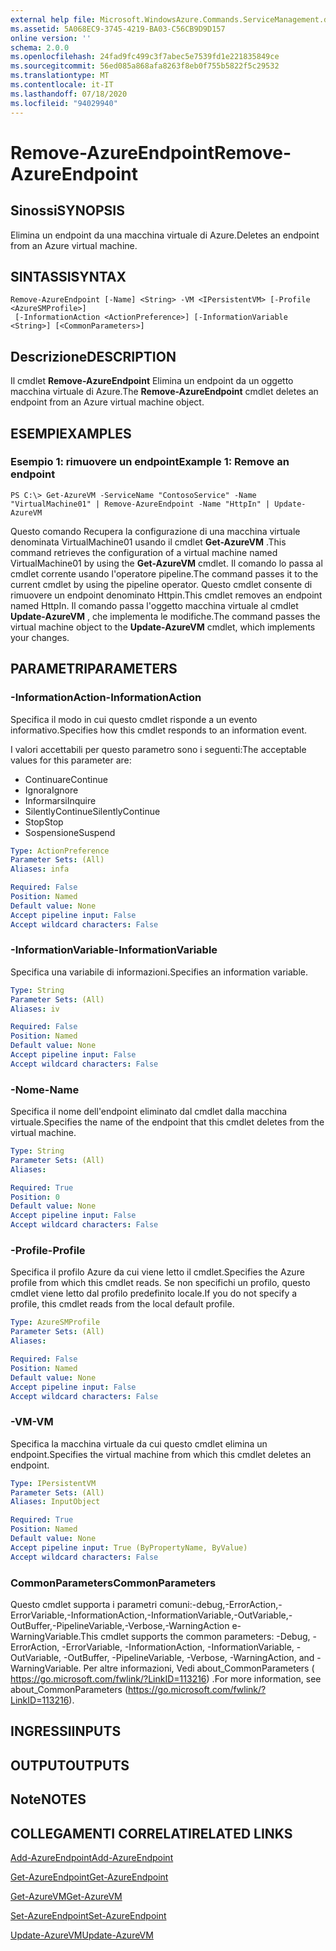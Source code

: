 ```yaml
---
external help file: Microsoft.WindowsAzure.Commands.ServiceManagement.dll-Help.xml
ms.assetid: 5A068EC9-3745-4219-BA03-C56CB9D9D157
online version: ''
schema: 2.0.0
ms.openlocfilehash: 24fad9fc499c3f7abec5e7539fd1e221835849ce
ms.sourcegitcommit: 56ed085a868afa8263f8eb0f755b5822f5c29532
ms.translationtype: MT
ms.contentlocale: it-IT
ms.lasthandoff: 07/18/2020
ms.locfileid: "94029940"
---
```

# <span data-ttu-id="f14d1-101">Remove-AzureEndpoint</span><span class="sxs-lookup"><span data-stu-id="f14d1-101">Remove-AzureEndpoint</span></span>

## <span data-ttu-id="f14d1-102">Sinossi</span><span class="sxs-lookup"><span data-stu-id="f14d1-102">SYNOPSIS</span></span>
<span data-ttu-id="f14d1-103">Elimina un endpoint da una macchina virtuale di Azure.</span><span class="sxs-lookup"><span data-stu-id="f14d1-103">Deletes an endpoint from an Azure virtual machine.</span></span>

## <span data-ttu-id="f14d1-104">SINTASSI</span><span class="sxs-lookup"><span data-stu-id="f14d1-104">SYNTAX</span></span>

```
Remove-AzureEndpoint [-Name] <String> -VM <IPersistentVM> [-Profile <AzureSMProfile>]
 [-InformationAction <ActionPreference>] [-InformationVariable <String>] [<CommonParameters>]
```

## <span data-ttu-id="f14d1-105">Descrizione</span><span class="sxs-lookup"><span data-stu-id="f14d1-105">DESCRIPTION</span></span>
<span data-ttu-id="f14d1-106">Il cmdlet **Remove-AzureEndpoint** Elimina un endpoint da un oggetto macchina virtuale di Azure.</span><span class="sxs-lookup"><span data-stu-id="f14d1-106">The **Remove-AzureEndpoint** cmdlet deletes an endpoint from an Azure virtual machine object.</span></span>

## <span data-ttu-id="f14d1-107">ESEMPI</span><span class="sxs-lookup"><span data-stu-id="f14d1-107">EXAMPLES</span></span>

### <span data-ttu-id="f14d1-108">Esempio 1: rimuovere un endpoint</span><span class="sxs-lookup"><span data-stu-id="f14d1-108">Example 1: Remove an endpoint</span></span>
```
PS C:\> Get-AzureVM -ServiceName "ContosoService" -Name "VirtualMachine01" | Remove-AzureEndpoint -Name "HttpIn" | Update-AzureVM
```

<span data-ttu-id="f14d1-109">Questo comando Recupera la configurazione di una macchina virtuale denominata VirtualMachine01 usando il cmdlet **Get-AzureVM** .</span><span class="sxs-lookup"><span data-stu-id="f14d1-109">This command retrieves the configuration of a virtual machine named VirtualMachine01 by using the **Get-AzureVM** cmdlet.</span></span>
<span data-ttu-id="f14d1-110">Il comando lo passa al cmdlet corrente usando l'operatore pipeline.</span><span class="sxs-lookup"><span data-stu-id="f14d1-110">The command passes it to the current cmdlet by using the pipeline operator.</span></span>
<span data-ttu-id="f14d1-111">Questo cmdlet consente di rimuovere un endpoint denominato Httpin.</span><span class="sxs-lookup"><span data-stu-id="f14d1-111">This cmdlet removes an endpoint named HttpIn.</span></span>
<span data-ttu-id="f14d1-112">Il comando passa l'oggetto macchina virtuale al cmdlet **Update-AzureVM** , che implementa le modifiche.</span><span class="sxs-lookup"><span data-stu-id="f14d1-112">The command passes the virtual machine object to the **Update-AzureVM** cmdlet, which implements your changes.</span></span>

## <span data-ttu-id="f14d1-113">PARAMETRI</span><span class="sxs-lookup"><span data-stu-id="f14d1-113">PARAMETERS</span></span>

### <span data-ttu-id="f14d1-114">-InformationAction</span><span class="sxs-lookup"><span data-stu-id="f14d1-114">-InformationAction</span></span>
<span data-ttu-id="f14d1-115">Specifica il modo in cui questo cmdlet risponde a un evento informativo.</span><span class="sxs-lookup"><span data-stu-id="f14d1-115">Specifies how this cmdlet responds to an information event.</span></span>

<span data-ttu-id="f14d1-116">I valori accettabili per questo parametro sono i seguenti:</span><span class="sxs-lookup"><span data-stu-id="f14d1-116">The acceptable values for this parameter are:</span></span>

- <span data-ttu-id="f14d1-117">Continuare</span><span class="sxs-lookup"><span data-stu-id="f14d1-117">Continue</span></span>
- <span data-ttu-id="f14d1-118">Ignora</span><span class="sxs-lookup"><span data-stu-id="f14d1-118">Ignore</span></span>
- <span data-ttu-id="f14d1-119">Informarsi</span><span class="sxs-lookup"><span data-stu-id="f14d1-119">Inquire</span></span>
- <span data-ttu-id="f14d1-120">SilentlyContinue</span><span class="sxs-lookup"><span data-stu-id="f14d1-120">SilentlyContinue</span></span>
- <span data-ttu-id="f14d1-121">Stop</span><span class="sxs-lookup"><span data-stu-id="f14d1-121">Stop</span></span>
- <span data-ttu-id="f14d1-122">Sospensione</span><span class="sxs-lookup"><span data-stu-id="f14d1-122">Suspend</span></span>

```yaml
Type: ActionPreference
Parameter Sets: (All)
Aliases: infa

Required: False
Position: Named
Default value: None
Accept pipeline input: False
Accept wildcard characters: False
```

### <span data-ttu-id="f14d1-123">-InformationVariable</span><span class="sxs-lookup"><span data-stu-id="f14d1-123">-InformationVariable</span></span>
<span data-ttu-id="f14d1-124">Specifica una variabile di informazioni.</span><span class="sxs-lookup"><span data-stu-id="f14d1-124">Specifies an information variable.</span></span>

```yaml
Type: String
Parameter Sets: (All)
Aliases: iv

Required: False
Position: Named
Default value: None
Accept pipeline input: False
Accept wildcard characters: False
```

### <span data-ttu-id="f14d1-125">-Nome</span><span class="sxs-lookup"><span data-stu-id="f14d1-125">-Name</span></span>
<span data-ttu-id="f14d1-126">Specifica il nome dell'endpoint eliminato dal cmdlet dalla macchina virtuale.</span><span class="sxs-lookup"><span data-stu-id="f14d1-126">Specifies the name of the endpoint that this cmdlet deletes from the virtual machine.</span></span>

```yaml
Type: String
Parameter Sets: (All)
Aliases: 

Required: True
Position: 0
Default value: None
Accept pipeline input: False
Accept wildcard characters: False
```

### <span data-ttu-id="f14d1-127">-Profile</span><span class="sxs-lookup"><span data-stu-id="f14d1-127">-Profile</span></span>
<span data-ttu-id="f14d1-128">Specifica il profilo Azure da cui viene letto il cmdlet.</span><span class="sxs-lookup"><span data-stu-id="f14d1-128">Specifies the Azure profile from which this cmdlet reads.</span></span>
<span data-ttu-id="f14d1-129">Se non specifichi un profilo, questo cmdlet viene letto dal profilo predefinito locale.</span><span class="sxs-lookup"><span data-stu-id="f14d1-129">If you do not specify a profile, this cmdlet reads from the local default profile.</span></span>

```yaml
Type: AzureSMProfile
Parameter Sets: (All)
Aliases: 

Required: False
Position: Named
Default value: None
Accept pipeline input: False
Accept wildcard characters: False
```

### <span data-ttu-id="f14d1-130">-VM</span><span class="sxs-lookup"><span data-stu-id="f14d1-130">-VM</span></span>
<span data-ttu-id="f14d1-131">Specifica la macchina virtuale da cui questo cmdlet elimina un endpoint.</span><span class="sxs-lookup"><span data-stu-id="f14d1-131">Specifies the virtual machine from which this cmdlet deletes an endpoint.</span></span>

```yaml
Type: IPersistentVM
Parameter Sets: (All)
Aliases: InputObject

Required: True
Position: Named
Default value: None
Accept pipeline input: True (ByPropertyName, ByValue)
Accept wildcard characters: False
```

### <span data-ttu-id="f14d1-132">CommonParameters</span><span class="sxs-lookup"><span data-stu-id="f14d1-132">CommonParameters</span></span>
<span data-ttu-id="f14d1-133">Questo cmdlet supporta i parametri comuni:-debug,-ErrorAction,-ErrorVariable,-InformationAction,-InformationVariable,-OutVariable,-OutBuffer,-PipelineVariable,-Verbose,-WarningAction e-WarningVariable.</span><span class="sxs-lookup"><span data-stu-id="f14d1-133">This cmdlet supports the common parameters: -Debug, -ErrorAction, -ErrorVariable, -InformationAction, -InformationVariable, -OutVariable, -OutBuffer, -PipelineVariable, -Verbose, -WarningAction, and -WarningVariable.</span></span> <span data-ttu-id="f14d1-134">Per altre informazioni, Vedi about_CommonParameters ( https://go.microsoft.com/fwlink/?LinkID=113216) .</span><span class="sxs-lookup"><span data-stu-id="f14d1-134">For more information, see about_CommonParameters (https://go.microsoft.com/fwlink/?LinkID=113216).</span></span>

## <span data-ttu-id="f14d1-135">INGRESSI</span><span class="sxs-lookup"><span data-stu-id="f14d1-135">INPUTS</span></span>

## <span data-ttu-id="f14d1-136">OUTPUT</span><span class="sxs-lookup"><span data-stu-id="f14d1-136">OUTPUTS</span></span>

## <span data-ttu-id="f14d1-137">Note</span><span class="sxs-lookup"><span data-stu-id="f14d1-137">NOTES</span></span>

## <span data-ttu-id="f14d1-138">COLLEGAMENTI CORRELATI</span><span class="sxs-lookup"><span data-stu-id="f14d1-138">RELATED LINKS</span></span>

[<span data-ttu-id="f14d1-139">Add-AzureEndpoint</span><span class="sxs-lookup"><span data-stu-id="f14d1-139">Add-AzureEndpoint</span></span>](./Add-AzureEndpoint.md)

[<span data-ttu-id="f14d1-140">Get-AzureEndpoint</span><span class="sxs-lookup"><span data-stu-id="f14d1-140">Get-AzureEndpoint</span></span>](./Get-AzureEndpoint.md)

[<span data-ttu-id="f14d1-141">Get-AzureVM</span><span class="sxs-lookup"><span data-stu-id="f14d1-141">Get-AzureVM</span></span>](./Get-AzureVM.md)

[<span data-ttu-id="f14d1-142">Set-AzureEndpoint</span><span class="sxs-lookup"><span data-stu-id="f14d1-142">Set-AzureEndpoint</span></span>](./Set-AzureEndpoint.md)

[<span data-ttu-id="f14d1-143">Update-AzureVM</span><span class="sxs-lookup"><span data-stu-id="f14d1-143">Update-AzureVM</span></span>](./Update-AzureVM.md)


